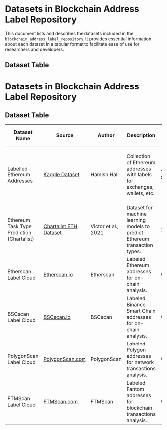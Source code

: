 # Datasets in Blockchain Address Label Repository

This document lists and describes the datasets included in the `blockchain_address_label_repository`. It provides essential information about each dataset in a tabular format to facilitate ease of use for researchers and developers.

## Dataset Table
# Datasets in Blockchain Address Label Repository

## Dataset Table

| Dataset Name                                | Source                                  | Author            | Description                                                              | Size    | Dimensions   | Columns Name                        | Type    | Format                 | Language | Year of Creation | Usage                                         | Original Dataset Reference |
|---------------------------------------------|-----------------------------------------|-------------------|--------------------------------------------------------------------------|---------|--------------|-------------------------------------|---------|------------------------|----------|------------------|----------------------------------------------|----------------------------|
| Labelled Ethereum Addresses                 | [Kaggle Dataset](https://www.kaggle.com/datasets/hamishhall/labelled-ethereum-addresses) | Hamish Hall       | Collection of Ethereum addresses with labels for exchanges, wallets, etc. | 1.98 GB | (19113, 11)   | Address, Name, Account Type, Contract, Type, Entity, Label, Tags | Static  | CSV                    | English  | 2020             | Blockchain analytics, address classification | N/A                        |
| Ethereum Task Type Prediction (Chartalist)  | [Chartalist ETH Dataset](https://chartalist.org/eth/TaskTypePrediction.html) | Victor et al., 2021 | Dataset for machine learning models to predict Ethereum transaction types. | 16.7 KB | (297, 1)     | Type, Address, Name                 | Static  | CSV | English  | 2021             | ML models for Ethereum transaction classification | [Alphacore: Data Depth based Core Decomposition](https://papers.nips.cc/paper/2021/hash/e245189a86310b6667ac633dbb922d50-Abstract.html) |
| Etherscan Label Cloud                       | [Etherscan.io](https://etherscan.io/labelcloud) | Etherscan         | Labeled Ethereum addresses for on-chain analysis.                          | Variable | Variable      | Address, Name Tag, Balance, Txn Count | Dynamic | Web Page (Scrapable)   | English  | N/A              | Wallet identification                         | N/A                        |
| BSCscan Label Cloud                         | [BSCscan.io](https://bscscan.io/labelcloud) | BSCscan           | Labeled Binance Smart Chain addresses for on-chain analysis.               | Variable | Variable      | Address, Name Tag, Balance, Txn Count | Dynamic | Web Page (Scrapable)   | English  | N/A              | Wallet identification                         | N/A                        |
| PolygonScan Label Cloud                     | [PolygonScan.com](https://polygonscan.com/labelcloud) | PolygonScan       | Labeled Polygon addresses for network transactions analysis.               | Variable | Variable      | Address, Name Tag, Balance, Txn Count | Dynamic | Web Page (Scrapable)   | English  | N/A              | Wallet identification                         | N/A                        |
| FTMScan Label Cloud                         | [FTMScan.com](https://ftmscan.com/labelcloud) | FTMScan           | Labeled Fantom addresses for blockchain transactions analysis.            | Variable | Variable      | Address, Name Tag, Balance, Txn Count | Dynamic | Web Page (Scrapable)   | English  | N/A              | Wallet identification                         | N/A                        |




